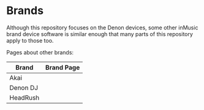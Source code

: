 # Brands

Although this repository focuses on the Denon devices, some other inMusic brand device software is similar enough that
many parts of this repository apply to those too.

Pages about other brands:

| Brand    | Brand Page      |
|----------|-----------------|
| Akai     | [](Akai.md)     |
| Denon DJ | [](Denon-DJ.md) |
| HeadRush | [](HeadRush.md) |
